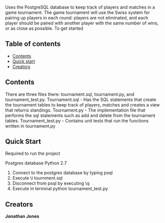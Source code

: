 Uses the PostgreSQL database to keep track of players and matches in a game tournament.
The game tournament will use the Swiss system for pairing up players in each round: players are not eliminated, and each player should be paired with another player with the same number of wins, or as close as possible.
To get started

## Table of contents

* [Contents](#quick-start)
* [Quick start](#quick-start)
* [Creators](#creators)

## Contents
There are three files there: tournament.sql, tournament.py, and tournament_test.py.
Tournament.sql - Has the SQL statements that create the tournament tables to keep track of players, matches and creates a view that returns standings.
Tournament.py - The implementation file that performs the sql statements such as add and delete from the tournament tables. 
Tournament_test.py - Contains unit tests that run the functions written in tournament.py

## Quick Start

Required to run the project

Postgres database
Python 2.7
1. Connect to the postgres database by typing psql
2. Execute \i tournment.sql
3. Disconnect from psql by executing \q
4. Execute in terminal python tournament_test.py


## Creators
**Jonathan Jones**
